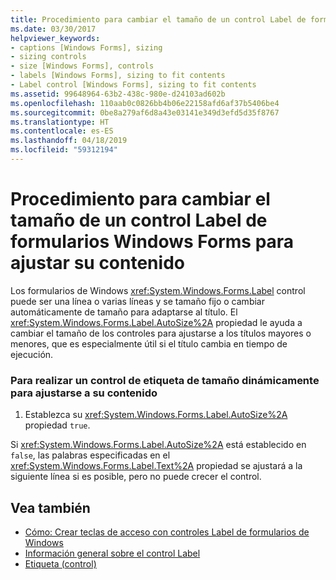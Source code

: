 ```yaml
---
title: Procedimiento para cambiar el tamaño de un control Label de formularios Windows Forms para ajustar su contenido
ms.date: 03/30/2017
helpviewer_keywords:
- captions [Windows Forms], sizing
- sizing controls
- size [Windows Forms], controls
- labels [Windows Forms], sizing to fit contents
- Label control [Windows Forms], sizing to fit contents
ms.assetid: 99648964-63b2-438c-980e-d24103ad602b
ms.openlocfilehash: 110aab0c0826bb4b06e22158afd6af37b5406be4
ms.sourcegitcommit: 0be8a279af6d8a43e03141e349d3efd5d35f8767
ms.translationtype: HT
ms.contentlocale: es-ES
ms.lasthandoff: 04/18/2019
ms.locfileid: "59312194"
---
```

# <a name="how-to-size-a-windows-forms-label-control-to-fit-its-contents"></a>Procedimiento para cambiar el tamaño de un control Label de formularios Windows Forms para ajustar su contenido
Los formularios de Windows <xref:System.Windows.Forms.Label> control puede ser una línea o varias líneas y se tamaño fijo o cambiar automáticamente de tamaño para adaptarse al título. El <xref:System.Windows.Forms.Label.AutoSize%2A> propiedad le ayuda a cambiar el tamaño de los controles para ajustarse a los títulos mayores o menores, que es especialmente útil si el título cambia en tiempo de ejecución.  
  
### <a name="to-make-a-label-control-resize-dynamically-to-fit-its-contents"></a>Para realizar un control de etiqueta de tamaño dinámicamente para ajustarse a su contenido  
  
1. Establezca su <xref:System.Windows.Forms.Label.AutoSize%2A> propiedad `true`.  
  
 Si <xref:System.Windows.Forms.Label.AutoSize%2A> está establecido en `false`, las palabras especificadas en el <xref:System.Windows.Forms.Label.Text%2A> propiedad se ajustará a la siguiente línea si es posible, pero no puede crecer el control.  
  
## <a name="see-also"></a>Vea también

- [Cómo: Crear teclas de acceso con controles Label de formularios de Windows](how-to-create-access-keys-with-windows-forms-label-controls.md)
- [Información general sobre el control Label](label-control-overview-windows-forms.md)
- [Etiqueta (control)](label-control-windows-forms.md)

